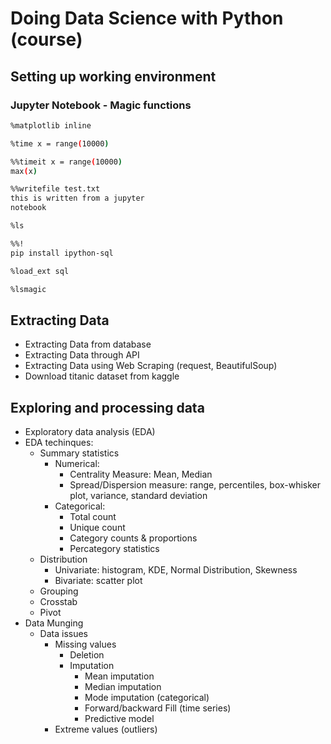 # Doing Data Science with Python (course)

## Setting up working environment

### Jupyter Notebook - Magic functions

```sh
%matplotlib inline
```

```sh
%time x = range(10000)
```

```sh
%%timeit x = range(10000)
max(x)
```

```sh
%%writefile test.txt
this is written from a jupyter
notebook
```

```sh
%ls
```

```sh
%%!
pip install ipython-sql
```

```sh
%load_ext sql
```

```sh
%lsmagic
```


## Extracting Data

- Extracting Data from database
- Extracting Data through API
- Extracting Data using Web Scraping (request, BeautifulSoup)
- Download titanic dataset from kaggle


## Exploring and processing data

- Exploratory data analysis (EDA)
- EDA techinques:
  - Summary statistics
    - Numerical:
      - Centrality Measure: Mean, Median
      - Spread/Dispersion measure: range, percentiles, box-whisker plot, variance, standard deviation 
    - Categorical:
      - Total count
      - Unique count
      - Category counts & proportions
      - Percategory statistics
  - Distribution
    - Univariate: histogram, KDE, Normal Distribution, Skewness
    - Bivariate: scatter plot
  - Grouping
  - Crosstab
  - Pivot
- Data Munging
  - Data issues
    - Missing values
      - Deletion
      - Imputation 
        - Mean imputation
        - Median imputation
        - Mode imputation (categorical)
        - Forward/backward Fill (time series)
        - Predictive model
    - Extreme values (outliers)